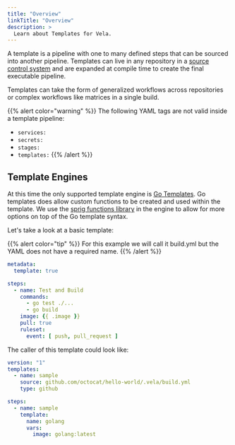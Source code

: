 ```yaml
---
title: "Overview"
linkTitle: "Overview"
description: >
  Learn about Templates for Vela.
---
```


A template is a pipeline with one to many defined steps that can be sourced into another pipeline. Templates can live in any repository in a [source control system](/docs/concepts/infrastructure/server/source/) and are expanded at compile time to create the final executable pipeline.

Templates can take the form of generalized workflows across repositories or complex workflows like matrices in a single build.

{{% alert color="warning" %}}
The following YAML tags are not valid inside a template pipeline:

* `services:`
* `secrets:`
* `stages:`
* `templates:`
{{% /alert %}}

## Template Engines

At this time the only supported template engine is [Go Templates](https://golang.org/pkg/text/template/). Go templates does allow custom functions to be created and used within the template. We use the [sprig functions library](http://masterminds.github.io/sprig/) in the engine to allow for more options on top of the Go template syntax.

Let's take a look at a basic template:

{{% alert color="tip" %}}
For this example we will call it build.yml but the YAML does not have a required name.
{{% /alert %}}

```yaml
metadata:
  template: true

steps:
  - name: Test and Build
    commands:
      - go test ./...
      - go build
    image: {{ .image }}
    pull: true
    ruleset:
      event: [ push, pull_request ]
```

The caller of this template could look like:

```yaml
version: "1"
templates:
  - name: sample
    source: github.com/octocat/hello-world/.vela/build.yml
    type: github

steps:
  - name: sample
    template:  
      name: golang
      vars:
        image: golang:latest
```
